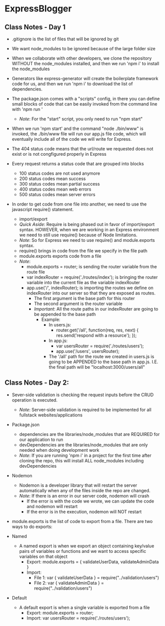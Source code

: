 # ExpressBlogger

## Class Notes - Day 1

- .gitignore is the list of files that will be ignored by git
- We want node_modules to be ignored because of the large folder size
- When we collaborate with other developers, we clone the repository WITHOUT the node_modules installed, and then we run 'npm i' to install the node_modules

- Generators like express-generator will create the boilerplate framework code for us, and then we run 'npm i' to download the list of dependencies.

- The package.json comes with a "scripts" config, in there you can define small blocks of code that can be easily invoked from the command line with 'npm run <scriptName>'
	- _Note_: For the "start" script, you only need to run "npm start"

- When we run 'npm start' and the command "node ./bin/www" is invoked, the ./bin/www file will run our app.js file code, which will eventually include all of the code we will write for Express.

- The 404 status code means that the url/route we requested does not exist or is not congfigured properly in Express

- Every request returns a status code that are grouped into blocks
	- 100 status codes are not used anymore
	- 200 status codes mean success
	- 300 status codes mean partial success
	- 400 status codes mean web errors
	- 500 status codes mean server errors

- In order to get code from one file into another, we need to use the javascript require() statement.
	- import/export
	- _Quick Aside_: Require is being phased out in favor of import/export syntax. HOWEVER, when we are working in an Express environment we need to still use require() because of Node limitations.
	- _Note_: So for Express we need to use require() and module.exports syntax.
	- require() brings in code from the file we specify in the file path
	- module.exports exports code from a file
	- _Note_:
		- module.exports = router; is sending the router variable from the route file
		- var indexRouter = require('./routes/index'); is bringing the router variable into the current file as the variable indexRouter
		- app.use('/', indexRouter); is importing the routes we define on indexRouter into our server so that they are exposed as routes.
			- The first argument is the base path for this router
			- The second argument is the router variable
			- _Important_: All the route paths in our indexRouter are going to be appended to the base path
				- Example:
					- In users.js:
						- router.get('/all', function(req, res, next) {
							res.send('respond with a resource');
						});
					- In app.js:
						- var usersRouter = require('./routes/users');
						- app.use('/users', usersRouter);
					- The '/all' path for the route we created in users.js is going to be APPENDED to the base path in app.js. I.E. the final path will be "localhost:3000/users/all"

## Class Notes - Day 2:

- Sever-side validation is checking the request inputs before the CRUD operation is executed.
	- _Note_: Server-side validation is required to be implemented for all fullstack websites/applications

- Package.json
	- dependencies are the libraries/node_modules that are REQUIRED for our application to run
	- devDependencies are the libraries/node_modules that are only needed when doing development work
	- _Note_: If you are running 'npm i' in a project for the first time after cloning the repo, this will install ALL node_modules including devDependencies

- Nodemon
	- Nodemon is a developer library that will restart the server automatically when any of the files inside the repo are changed.
	- _Note_: If there is an error in our server code, nodemon will crash 
		- If the error is with the code we wrote, we can update the code and nodemon will restart
		- If the error is in the execution, nodemon will NOT restart

- module.exports is the list of code to export from a file. There are two ways to do exports:
- Named
	- A named export is when we export an object containing key/value pairs of variables or functions and we want to access specific variables on that object
		- Export: module.exports = {
				validateUserData,
				validateAdminData
			}
		- Import: 
			- File 1: var { validateUserData } = require("../validation/users")
			- File 2: var { validateAdminData } = require("../validation/users")
- Default
	- A default export is when a single variable is exported from a file
		- Export: module.exports = router;
		- Import: var usersRouter = require('./routes/users');